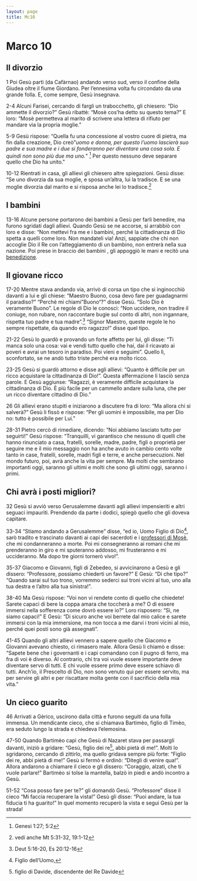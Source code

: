 ```yaml
---
layout: page
title: Mc10
---
```


Marco 10
========

Il divorzio
-----------

1 Poi Gesù partì (da Cafàrnao) andando verso sud, verso il confine della
Giudea oltre il fiume Giordano. Per l’ennesima volta fu circondato da
una grande folla. E, come sempre, Gesù insegnava.

2-4 Alcuni Farisei, cercando di fargli un trabocchetto, gli chiesero:
“Dio ammette il divorzio?” Gesù ribattè: “Mosè cos’ha detto su questo
tema?” E loro: “Mosè permetteva al marito di scrivere una lettera di
rifiuto per mandare via la propria moglie.”

5-9 Gesù rispose: “Quella fu una concessione al vostro cuore di pietra,
ma fin dalla creazione, Dio creò”*uomo e donna, per questo l’uomo
lascierà suo padre e sua madre e i due si fonderanno per diventare una
cosa sola. E quindi non sono più due ma uno.*" [^9] Per questo nessuno
deve separare quello che Dio ha unito."

10-12 Rientrati in casa, gli allievi gli chiesero altre spiegazioni.
Gesù disse: “Se uno divorzia da sua moglie, e sposa un’altra, lui la
tradisce. E se una moglie divorzia dal marito e si risposa anche lei lo
tradisce.[^10]

I bambini
---------

13-16 Alcune persone portarono dei bambini a Gesù per farli benedire, ma
furono sgridati dagli allievi. Quando Gesù se ne accorse, si arrabbiò
con loro e disse: “Non mettevi fra me e i bambini, perché la
cittadinanza di Dio spetta a quelli come loro. Non mandateli via! Anzi,
sappiate che chi non accoglie Dio il Re con l’atteggiamento di un
bambino, non entrerà nella sua nazione. Poi prese in braccio dei bambini
, gli appoggiò le mani e recitò una
[benedizione](../master/glossario.txt "glossario: benedizione").

Il giovane ricco
----------------

17-20 Mentre stava andando via, arrivò di corsa un tipo che si
inginocchiò davanti a lui e gli chiese: “Maestro Buono, cosa devo fare
per guadagnarmi il paradiso?” “Perché mi chiami”Buono“?” disse Gesù.
“Solo Dio è veramente Buono”. Le regole di Dio le conosci: “Non
uccidere, non tradire il coniuge, non rubare, non raccontare bugie sul
conto di altri, non ingannare, rispetta tuo padre e tua madre”.[^11]
“Signor Maestro, queste regole le ho sempre rispettate, da quando ero
ragazzo!” disse quel tipo.

21-22 Gesù lo guardò e provando un forte affetto per lui, gli disse: “Ti
manca solo una cosa: vai e vendi tutto quello che hai, dai il ricavato
ai poveri e avrai un tesoro in paradiso. Poi vieni e seguimi”. Quello
lì, sconfortato, se ne andò tutto triste perché era molto ricco.

23-25 Gesù si guardò attorno e disse agli allievi: “Quanto è difficile
per un ricco acquistare la cittadinanza di Dio!”. Questa affermazione li
lasciò senza parole. E Gesù aggiunse: “Ragazzi, è veramente difficile
acquistare la cittadinanza di Dio. È più facile per un cammello andare
sulla luna, che per un ricco diventare cittadino di Dio.”

26 Gli allievi erano stupiti e iniziarono a discutere fra di loro: “Ma
allora chi si salverà?” Gesù li fissò e rispose: “Per gli uomini è
impossibile, ma per Dio no: tutto è possibile per Lui.”

28-31 Pietro cercò di rimediare, dicendo: “Noi abbiamo lasciato tutto
per seguirti!” Gesù rispose: “Tranquilli, vi garantisco che nessuno di
quelli che hanno rinunciato a casa, fratelli, sorelle, madre, padre,
figli o proprietà per seguire me e il mio messaggio non ha anche avuto
in cambio cento volte tanto in case, fratelli, sorelle, madri figli e
terre, e anche persecuzioni. Nel mondo futuro, poi, avrà anche la vita
per sempre. Ma molti che sembrano importanti oggi, saranno gli ultimi e
molti che sono gli ultimi oggi, saranno i primi.

Chi avrà i posti migliori?
--------------------------

32 Gesù si avviò verso Gerusalemme davanti agli allievi impensieriti e
altri seguaci impauriti. Prendendo da parte i dodici, spiegò quello che
gli doveva capitare.

33-34 “Stiamo andando a Gerusalemme” disse, “ed io, Uomo Figlio di
Dio[^12], sarò tradito e trascinato davanti ai capi dei sacerdoti e i
[professori di
Mosè](../master/glossario.txt "glossario: legge di Mosè"), che mi
condanneranno a morte. Poi mi consegneranno ai romani che mi prenderanno
in giro e mi sputeranno addosso, mi frusteranno e mi uccideranno. Ma
dopo tre giorni tornerò vivo!”.

35-37 Giacomo e Giovanni, figli di Zebedeo, si avvicinarono a Gesù e gli
dissero: “Professore, possiamo chiederti un favore?” E Gesù: “Di che
tipo?” “Quando sarai sul tuo trono, vorremmo sederci sui troni vicini al
tuo, uno alla tua destra e l’altro alla tua sinistra!”.

38-40 Ma Gesù rispose: “Voi non vi rendete conto di quello che chiedete!
Sarete capaci di bere la coppa amara che toccherà a me? O di essere
immersi nella sofferenza come dovrò essere io?” Loro risposero: “Sì, ne
siamo capaci!” E Gesù: “Di sicuro anche voi berrete dal mio calice e
sarete immersi con la mia immersione, ma non tocca a me darvi i troni
vicini al mio, perché quei posti sono già assegnati”.

41-45 Quando gli altri allievi vennero a sapere quello che Giacomo e
Giovanni avevano chiesto, ci rimasero male. Allora Gesù li chiamò e
disse: “Sapete bene che i governanti e i capi comandano con il pugno di
ferro, ma fra di voi è diverso. Al contrario, chi tra voi vuole essere
importante deve diventare servo di tutti. E chi vuole essere primo deve
essere schiavo di tutti. Anch’io, il Prescelto di Dio, non sono venuto
qui per essere servito, ma per servire gli altri e per riscattare molta
gente con il sacrificio della mia vita.”

Un cieco guarito
----------------

46 Arrivati a Gèrico, uscirono dalla città e furono seguiti da una folla
immensa. Un mendicante cieco, che si chiamava Bartimèo, figlio di Timèo,
era seduto lungo la strada e chiedeva l’elemosina.

47-50 Quando Bartimèo capì che Gesù di Nazaret stava per passargli
davanti, iniziò a gridare: “Gesù, figlio dei re[^13], abbi pietà di
me!”. Molti lo sgridarono, cercando di zittirlo, ma quello gridava
sempre più forte: “Figlio dei re, abbi pietà di me!” Gesù si fermò e
ordinò: “Ditegli di venire qua!”. Allora andarono a chiamare il cieco e
gli dissero: “Coraggio, alzati, che ti vuole parlare!” Bartimèo si tolse
la mantella, balzò in piedi e andò incontro a Gesù.

51-52 “Cosa posso fare per te?” gli domandò Gesù. “Professore” disse il
cieco “Mi faccia recuperare la vista!” Gesù gli disse: “Puoi andare, la
tua fiducia ti ha guarito!” In quel momento recuperò la vista e seguì
Gesù per la strada!

[^9]: Genesi 1:27; 5:2

[^10]: vedi anche Mt 5:31-32, 19:1-12

[^11]: Deut 5:16-20, Es 20:12-16

[^12]: Figlio dell’Uomo,

[^13]: figlio di Davide, discendente del Re Davide